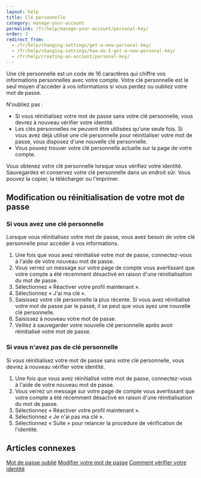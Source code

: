 ```yaml
---
layout: help
title: Clé personnelle
category: manage-your-account
permalink: /fr/help/manage-your-account/personal-key/
order: 3
redirect_from:
  - /fr/help/changing-settings/get-a-new-personal-key/
  - /fr/help/changing-settings/how-do-I-get-a-new-personal-key/
  - /fr/help/creating-an-account/personal-key/
---
```

Une clé personnelle est un code de 16 caractères qui chiffre vos informations personnelles avec votre compte. Votre clé personnelle est le seul moyen d'accéder à vos informations si vous perdez ou oubliez votre mot de passe.

N'oubliez pas :

- Si vous réinitialisez votre mot de passe sans votre clé personnelle, vous devrez à nouveau vérifier votre identité.
- Les clés personnelles ne peuvent être utilisées qu'une seule fois. Si vous avez déjà utilisé une clé personnelle pour réinitialiser votre mot de passe, vous disposez d'une nouvelle clé personnelle.
- Vous pouvez trouver votre clé personnelle actuelle sur la page de votre compte.

Vous obtenez votre clé personnelle lorsque vous vérifiez votre identité. Sauvegardez et conservez votre clé personnelle dans un endroit sûr. Vous pouvez la copier, la télécharger ou l'imprimer.

## Modification ou réinitialisation de votre mot de passe

### Si vous avez une clé personnelle

Lorsque vous réinitialisez votre mot de passe, vous avez besoin de votre clé personnelle pour accéder à vos informations.

1. Une fois que vous avez réinitialisé votre mot de passe, connectez-vous à l'aide de votre nouveau mot de passe.
2. Vous verrez un message sur votre page de compte vous avertissant que votre compte a été récemment désactivé en raison d'une réinitialisation du mot de passe.
3. Sélectionnez « Réactiver votre profil maintenant ».
4. Sélectionnez « J'ai ma clé ».
5. Saisissez votre clé personnelle la plus récente. Si vous avez réinitialisé votre mot de passe par le passé, il se peut que vous ayez une nouvelle clé personnelle.
6. Saisissez à nouveau votre mot de passe.
7. Veillez à sauvegarder votre nouvelle clé personnelle après avoir réinitialisé votre mot de passe.

### Si vous n'avez pas de clé personnelle

Si vous réinitialisez votre mot de passe sans votre clé personnelle, vous devrez à nouveau vérifier votre identité.

1. Une fois que vous avez réinitialisé votre mot de passe, connectez-vous à l'aide de votre nouveau mot de passe.
2. Vous verrez un message sur votre page de compte vous avertissant que votre compte a été récemment désactivé en raison d'une réinitialisation du mot de passe.
3. Sélectionnez « Réactiver votre profil maintenant ».
4. Sélectionnez « Je n'ai pas ma clé ».
5. Sélectionnez « Suite » pour relancer la procédure de vérification de l'identité.

## Articles connexes

[Mot de passe oublié](/help/trouble-signing-in/forgot-your-password/)
[Modifier votre mot de passe](/help/manage-your-account/change-your-password/)
[Comment vérifier votre identité](/help/verify-your-identity/how-to-verify-your-identity/)